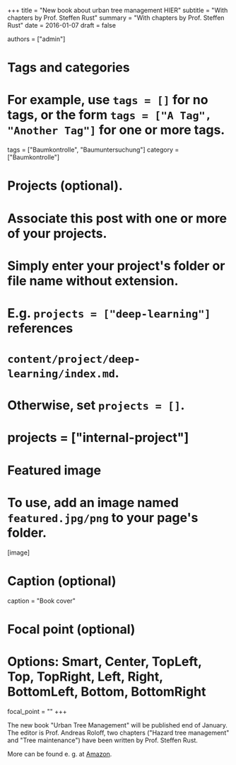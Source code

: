 +++
title = "New book about urban tree management HIER"
subtitle = "With chapters by Prof. Steffen Rust"
summary = "With chapters by Prof. Steffen Rust"
date = 2016-01-07
draft = false

authors = ["admin"]

# Tags and categories
# For example, use `tags = []` for no tags, or the form `tags = ["A Tag", "Another Tag"]` for one or more tags.
tags = ["Baumkontrolle", "Baumuntersuchung"]
category = ["Baumkontrolle"]

# Projects (optional).
#   Associate this post with one or more of your projects.
#   Simply enter your project's folder or file name without extension.
#   E.g. `projects = ["deep-learning"]` references 
#   `content/project/deep-learning/index.md`.
#   Otherwise, set `projects = []`.
# projects = ["internal-project"]

# Featured image
# To use, add an image named `featured.jpg/png` to your page's folder. 
[image]
  # Caption (optional)
  caption = "Book cover"


  # Focal point (optional)
  # Options: Smart, Center, TopLeft, Top, TopRight, Left, Right, BottomLeft, Bottom, BottomRight
  focal_point = ""
+++

The new book "Urban Tree Management" will be published end of
January. The editor is Prof. Andreas Roloff, two chapters ("Hazard
tree management" and "Tree maintenance") have been written by
Prof. Steffen Rust.

More can be found e. g. at [Amazon](http://www.amazon.com/Urban-Tree-Management-Sustainable-Development/dp/1118954580/ref=tmm_pap_swatch_0?_encoding=UTF8&qid=1452144906&sr=8-1).
